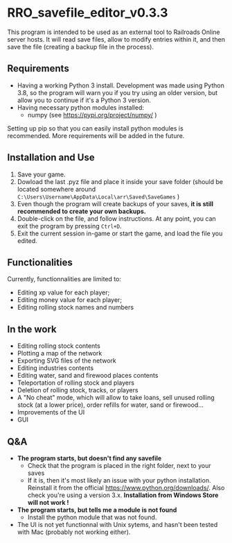 ﻿# RRO_savefile_editor_v0.3.3

This program is intended to be used as an external tool to Railroads Online server hosts. It will read save files, allow to modify entries within it, and then save the file (creating a backup file in the process).

## Requirements

* Having a working Python 3 install. Development was made using Python 3.8, so the program will warn you if you try using an older version, but allow you to continue if it's a Python 3 version.
* Having necessary python modules installed:
  * numpy (see https://pypi.org/project/numpy/ )

Setting up pip so that you can easily install python modules is recommended. More requirements will be added in the future.

## Installation and Use

1. Save your game.
2. Dowload the last .pyz file and place it inside your save folder (should be located somewhere around ``C:\Users\Username\AppData\Local\arr\Saved\SaveGames`` )
3. Even though the program will create backups of your saves, **it is still recommended to create your own backups.**
4. Double-click on the file, and follow instructions. At any point, you can exit the program by pressing ``Ctrl+D``.
5. Exit the current session in-game or start the game, and load the file you edited.

## Functionalities

Currently, functionnalities are limited to:
* Editing xp value for each player;
* Editing money value for each player;
* Editing rolling stock names and numbers

## In the work

* Editing rolling stock contents
* Plotting a map of the network
* Exporting SVG files of the network
* Editing industries contents
* Editing water, sand and firewood places contents
* Teleportation of rolling stock and players
* Deletion of rolling stock, tracks, or players
* A "No cheat" mode, which will allow to take loans, sell unused rolling stock (at a lower price), order refills for water, sand or firewood...
* Improvements of the UI
* GUI

## Q&A

* **The program starts, but doesn't find any savefile**
  * Check that the program is placed in the right folder, next to your saves
  * If it is, then it's most likely an issue with your python installation. Reinstall it from the official https://www.python.org/downloads/. Also check you're using a version 3.x. **Installation from Windows Store will not work !**
* **The program starts, but tells me a module is not found**
  * Install the python module that was not found.
* The UI is not yet functionnal with Unix sytems, and hasn't been tested with Mac (probably not working either).
